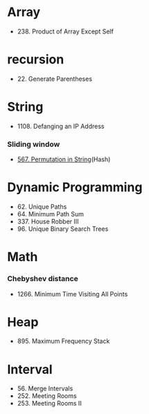 # Array
* 238\. Product of Array Except Self

# recursion
* 22\. Generate Parentheses

# String
* 1108\. Defanging an IP Address
### Sliding window
* [567\. Permutation in String](problems/permutation_in_string.py)(Hash)

# Dynamic Programming
* 62\. Unique Paths
* 64\. Minimum Path Sum
* 337\. House Robber III
* 96\. Unique Binary Search Trees

# Math

### Chebyshev distance
* 1266\. Minimum Time Visiting All Points

# Heap
* 895\. Maximum Frequency Stack

# Interval
* 56\. Merge Intervals
* 252\. Meeting Rooms
* 253\. Meeting Rooms II

